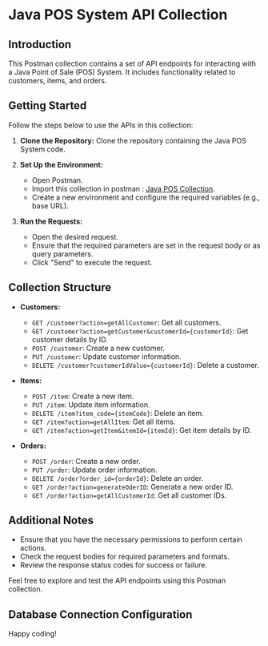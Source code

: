 # Java POS System API Collection

## Introduction
This Postman collection contains a set of API endpoints for interacting with a Java Point of Sale (POS) System. It includes functionality related to customers, items, and orders.

## Getting Started
Follow the steps below to use the APIs in this collection:

1. **Clone the Repository:** Clone the repository containing the Java POS System code.

2. **Set Up the Environment:**
   - Open Postman.
   - Import this collection in postman : [Java POS Collection](https://www.postman.com/supply-physicist-73840039/workspace/java-pos/collection/30946389-9ab2f581-2fd4-42f8-80c2-a58df65d2711?action=share&creator=32541800).
   - Create a new environment and configure the required variables (e.g., base URL).

3. **Run the Requests:**
   - Open the desired request.
   - Ensure that the required parameters are set in the request body or as query parameters.
   - Click "Send" to execute the request.

## Collection Structure
- **Customers:**
  - `GET /customer?action=getAllCustomer`: Get all customers.
  - `GET /customer?action=getCustomer&customerId={customerId}`: Get customer details by ID.
  - `POST /customer`: Create a new customer.
  - `PUT /customer`: Update customer information.
  - `DELETE /customer?customerIdValue={customerId}`: Delete a customer.

- **Items:**
  - `POST /item`: Create a new item.
  - `PUT /item`: Update item information.
  - `DELETE /item?item_code={itemCode}`: Delete an item.
  - `GET /item?action=getAllItem`: Get all items.
  - `GET /item?action=getItem&itemId={itemId}`: Get item details by ID.

- **Orders:**
  - `POST /order`: Create a new order.
  - `PUT /order`: Update order information.
  - `DELETE /order?order_id={orderId}`: Delete an order.
  - `GET /order?action=generateOderID`: Generate a new order ID.
  - `GET /order?action=getAllCustomerId`: Get all customer IDs.

## Additional Notes
- Ensure that you have the necessary permissions to perform certain actions.
- Check the request bodies for required parameters and formats.
- Review the response status codes for success or failure.

Feel free to explore and test the API endpoints using this Postman collection.

## Database Connection Configuration

<Resource name="jdbc/pos_system" auth="Container" type="javax.sql.DataSource"
    maxTotal="10" maxIdle="8" maxWaitMillis="-1"
    username="your user name" password="your password" driverClassName="com.mysql.cj.jdbc.Driver"
    url="jdbc:mysql://localhost:3306/pos_system"/>


Happy coding!
